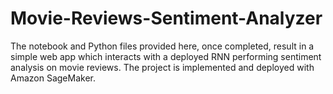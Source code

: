 # Movie-Reviews-Sentiment-Analyzer

The notebook and Python files provided here, once completed, result in a simple web app which interacts with a deployed RNN performing sentiment analysis on movie reviews. The project is implemented and deployed with Amazon SageMaker.



